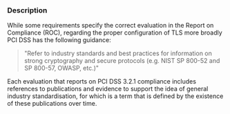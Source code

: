 ### Description

While some requirements specify the correct evaluation in the Report on Compliance (ROC), regarding the proper configuration of TLS more broadly PCI DSS has the following guidance:

> "Refer to industry standards and best practices for information on strong cryptography and secure protocols (e.g. NIST SP 800-52 and SP 800-57, OWASP, etc.)"

Each evaluation that reports on PCI DSS 3.2.1 compliance includes references to publications and evidence to support the idea of general industry standardisation, for which is a term that is defined by the existence of these publications over time.
